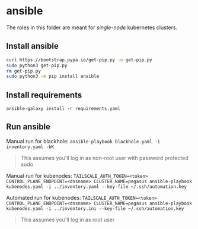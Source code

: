 # ansible

The roles in this folder are meant for *single-node* kubernetes clusters.

## Install ansible
```sh
curl https://bootstrap.pypa.io/get-pip.py -o get-pip.py
sudo python3 get-pip.py
rm get-pip.py
sudo python3 -m pip install ansible
```

## Install requirements
`ansible-galaxy install -r requirements.yaml`

## Run ansible

Manual run for blackhole: `ansible-playbook blackhole.yaml -i inventory.yaml -bK`
> This assumes you'll log in as non-root user with password protected sudo

Manual run for kubenodes: `TAILSCALE_AUTH_TOKEN=<token> CONTROL_PLANE_ENDPOINT=<dnsname> CLUSTER_NAME=pegasus ansible-playbook kubenodes.yaml -i ../inventory.yaml --key-file ~/.ssh/automation.key`

Automated run for kubenodes: `TAILSCALE_AUTH_TOKEN=<token> CONTROL_PLANE_ENDPOINT=<dnsname> CLUSTER_NAME=pegasus ansible-playbook kubenodes.yaml -i ../inventory.ini --key-file ~/.ssh/automation.key`
> This assumes you'll log in as root user
